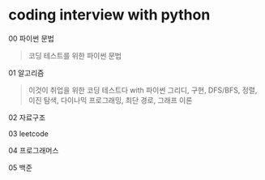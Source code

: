 # coding interview with python


00 파이썬 문법
> 코딩 테스트를 위한 파이썬 문법

01 알고리즘
> 이것이 취업을 위한 코딩 테스트다 with 파이썬
> 그리디, 구현, DFS/BFS, 정렬, 이진 탐색, 다이나믹 프로그래밍, 최단 경로, 그래프 이론

02 자료구조

03 leetcode

04 프로그래머스

05 백준
